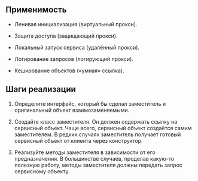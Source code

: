 ## Применимость
- Ленивая инициализация (виртуальный прокси). 
  
- Защита доступа (защищающий прокси). 
  
- Локальный запуск сервиса (удалённый прокси). 
  
- Логирование запросов (логирующий прокси). 
  
- Кеширование объектов («умная» ссылка). 

## Шаги реализации
1. Определите интерфейс, который бы сделал заместитель и оригинальный объект взаимозаменяемыми.

2. Создайте класс заместителя. Он должен содержать ссылку на сервисный объект. 
   Чаще всего, сервисный объект создаётся самим заместителем. 
   В редких случаях заместитель получает готовый сервисный объект от клиента через конструктор.

3. Реализуйте методы заместителя в зависимости от его предназначения. 
   В большинстве случаев, проделав какую-то полезную работу, методы заместителя должны передать запрос сервисному объекту.
